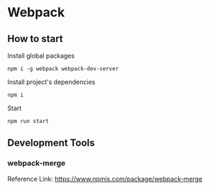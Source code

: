 # Webpack

## How to start
Install global packages 

```
npm i -g webpack webpack-dev-server
```

Install project's dependencies

```
npm i
```

Start

```
npm run start
```

## Development Tools
### webpack-merge

Reference Link: https://www.npmjs.com/package/webpack-merge
